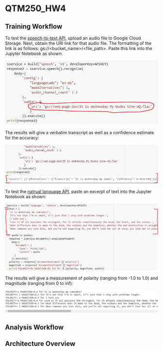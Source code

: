 # QTM250_HW4

## Training Workflow

To test the [speech-to-text API](https://cloud.google.com/speech-to-text/docs/reference/rest), upload an audio file to Google Cloud Storage. Next, obtain the URI link for that audio file. The formatting of the link is as follows: gs://<bucket_name>/<file_path>. Paste this link into the Jupyter Notebook as shown:

![Speech-to-Text Training](https://github.com/vzchen/QTM250_HW4/blob/main/READ.ME%20Images/capture_1.JPG)

The results will give a verbatim transcript as well as a confidence estimate for the accuracy:

![Speech-to-Text Results](https://github.com/vzchen/QTM250_HW4/blob/main/READ.ME%20Images/capture_2.JPG)

To test the [natrual language API](https://cloud.google.com/natural-language/docs/apis), paste an excerpt of text into the Jupyter Notebook as shown:

![Sentiment Analysis Training](https://github.com/vzchen/QTM250_HW4/blob/main/READ.ME%20Images/capture_3.JPG)

The results will give a measurement of polarity (ranging from -1.0 to 1.0) and magnitude (ranging from 0 to inf):

![Sentiment Analysis Results](https://github.com/vzchen/QTM250_HW4/blob/main/READ.ME%20Images/capture_4.JPG)

## Analysis Workflow

## Architecture Overview

